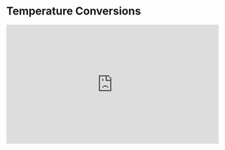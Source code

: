 # Temperature Conversions
<iframe width="560" height="315" src="https://www.youtube.com/embed/b_G0HsgX9Eo" title="YouTube video player" frameborder="0" allow="accelerometer; autoplay; clipboard-write; encrypted-media; gyroscope; picture-in-picture" allowfullscreen></iframe>
